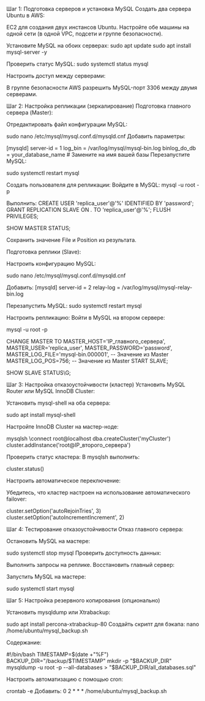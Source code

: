 Шаг 1: Подготовка серверов и установка MySQL
Создать два сервера Ubuntu в AWS:

EC2 для создания двух инстансов Ubuntu.
Настройте обе машины на одной сети (в одной VPC, подсети и группе безопасности).

Установите MySQL на обоих серверах:
sudo apt update
sudo apt install mysql-server -y

Проверить статус MySQL:
sudo systemctl status mysql

Настроить доступ между серверами:

В группе безопасности AWS разрешить MySQL-порт 3306 между двумя серверами.

Шаг 2: Настройка репликации (зеркалирование)
Подготовка главного сервера (Master):

Отредактировать файл конфигурации MySQL:
 
sudo nano /etc/mysql/mysql.conf.d/mysqld.cnf
Добавить параметры:

[mysqld]
server-id = 1
log_bin = /var/log/mysql/mysql-bin.log
binlog_do_db = your_database_name  # Замените на имя вашей базы
Перезапустите MySQL:
 
sudo systemctl restart mysql

Создать пользователя для репликации: Войдите в MySQL:
mysql -u root -p

Выполнить:
CREATE USER 'replica_user'@'%' IDENTIFIED BY 'password';
GRANT REPLICATION SLAVE ON *.* TO 'replica_user'@'%';
FLUSH PRIVILEGES;

SHOW MASTER STATUS;

Сохранить значение File и Position из результата.

Подготовка реплики (Slave):

Настроить конфигурацию MySQL:
 
sudo nano /etc/mysql/mysql.conf.d/mysqld.cnf

Добавить:
[mysqld]
server-id = 2
relay-log = /var/log/mysql/mysql-relay-bin.log


Перезапустить MySQL:
sudo systemctl restart mysql


Настроить репликацию: 
Войти в MySQL на втором сервере:
 
mysql -u root -p

CHANGE MASTER TO
MASTER_HOST='IP_главного_сервера',
MASTER_USER='replica_user',
MASTER_PASSWORD='password',
MASTER_LOG_FILE='mysql-bin.000001',  -- Значение из Master
MASTER_LOG_POS=756;  -- Значение из Master
START SLAVE;

SHOW SLAVE STATUS\G;

Шаг 3: Настройка отказоустойчивости (кластер)
Установить MySQL Router или MySQL InnoDB Cluster:

Установить mysql-shell на оба сервера:
 
sudo apt install mysql-shell

Настройте InnoDB Cluster на мастер-ноде:
 
mysqlsh
\connect root@localhost
dba.createCluster('myCluster')
cluster.addInstance('root@IP_второго_сервера')


Проверить статус кластера: В mysqlsh выполнить:

cluster.status()

Настроить автоматическое переключение:

Убедитесь, что кластер настроен на использование автоматического failover:
 
cluster.setOption('autoRejoinTries', 3)
cluster.setOption('autoIncrementIncrement', 2)

Шаг 4: Тестирование отказоустойчивости
Отказ главного сервера:

Остановить MySQL на мастере:
 
sudo systemctl stop mysql
Проверить доступность данных:

Выполнить запросы на реплике.
Восстановить главный сервер:

Запустить MySQL на мастере:
 
sudo systemctl start mysql


Шаг 5: Настройка резервного копирования (опционально)

Установить mysqldump или Xtrabackup:

sudo apt install percona-xtrabackup-80
Создайть скрипт для бэкапа:
nano /home/ubuntu/mysql_backup.sh

Содержание:

#!/bin/bash
TIMESTAMP=$(date +"%F")
BACKUP_DIR="/backup/$TIMESTAMP"
mkdir -p "$BACKUP_DIR"
mysqldump -u root -p --all-databases > "$BACKUP_DIR/all_databases.sql"


Настроить автоматизацию с помощью cron:

crontab -e
Добавить:
0 2 * * * /home/ubuntu/mysql_backup.sh
